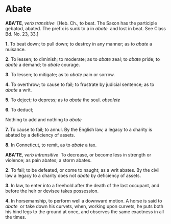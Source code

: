 # Abate

**ABA'TE**, _verb transitive_  \[Heb. Ch., to beat. The Saxon has the participle gebatod, abated. The prefix is sunk to a in _abate_  and lost in beat. See Class Bd. No. 23, 33.\]

**1.** To beat down; to pull down; to destroy in any manner; as to _abate_ a nuisance.

**2.** To lessen; to diminish; to moderate; as to _abate_ zeal; to _abate_ pride; to _abate_ a demand; to _abate_ courage.

**3.** To lessen; to mitigate; as to _abate_ pain or sorrow.

**4.** To overthrow; to cause to fail; to frustrate by judicial sentence; as to _abate_ a writ.

**5.** To deject; to depress; as to _abate_ the soul. _obsolete_

**6.** To deduct;

Nothing to add and nothing to _abate_

**7.** To cause to fail; to annul. By the English law, a legacy to a charity is abated by a deficiency of assets.

**8.** In Conneticut, to remit, as to _abate_ a tax.

**ABA'TE**, _verb intransitive_  To decrease, or become less in strength or violence; as pain abates; a storm abates.

**2.** To fail; to be defeated, or come to naught; as a writ abates. By the civil law a legacy to a charity does not _abate_ by deficiency of assets.

**3.** In law, to enter into a freehold after the death of the last occupant, and before the heir or devisee takes possession.

**4.** In horsemanship, to perform well a downward motion. A horse is said to _abate_  or take down his curvets, when, working upon curvets, he puts both his hind legs to the ground at once, and observes the same exactness in all the times.